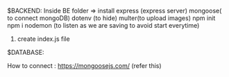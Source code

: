$BACKEND:
   Inside BE folder =>
   install express (express server) mongoose( to connect mongoDB) dotenv (to hide) multer(to upload images)
   npm init
   npm i nodemon (to listen as we are saving to avoid start everytime)
   1. create index.js file


$DATABASE:

  How to connect : https://mongoosejs.com/ (refer this)